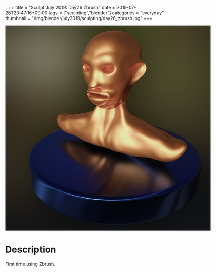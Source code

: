 +++
title = "Sculpt July 2019: Day26 Zbrush"
date = 2019-07-26T23:47:16+09:00
tags = ["sculpting","blender"]
categories = "everyday"
thumbnail = "/img/blender/july2019/sculpting/day26_zbrush.jpg"
+++

<div class="image">
<img src="/img/blender/july2019/sculpting/day26_zbrush.jpg" style="max-width: 640px;">

# Description
First time using Zbrush.